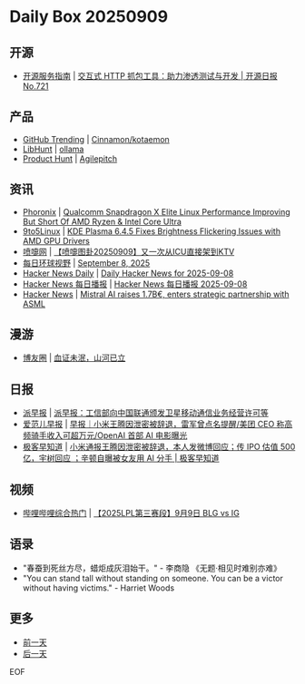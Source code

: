 # Daily Box 20250909

## 开源
- [开源服务指南](https://osguider.com/blog/) | [交互式 HTTP 抓包工具：助力渗透测试与开发 | 开源日报 No.721](https://osguider.com/blog/post/daily/daily-721/)

## 产品
- [GitHub Trending](https://github.com/trending?since=daily) | [Cinnamon/kotaemon](https://github.com/Cinnamon/kotaemon)
- [LibHunt](https://www.libhunt.com/) | [ollama](https://www.libhunt.com/r/ollama)
- [Product Hunt](https://www.producthunt.com) | [Agilepitch](https://www.producthunt.com/products/agilepitch)

## 资讯
- [Phoronix](https://www.phoronix.com/) | [Qualcomm Snapdragon X Elite Linux Performance Improving But Short Of AMD Ryzen & Intel Core Ultra](https://www.phoronix.com/review/snapdragon-x1e-september)
- [9to5Linux](https://9to5linux.com/) | [KDE Plasma 6.4.5 Fixes Brightness Flickering Issues with AMD GPU Drivers](https://9to5linux.com/kde-plasma-6-4-5-fixes-brightness-flickering-issues-with-amd-gpu-drivers)
- [喷嚏网](http://www.dapenti.com/blog/blog.asp?subjectid=70&name=xilei) | [【喷嚏图卦20250909】又一次从ICU直接架到KTV](http://www.dapenti.com/blog/more.asp?name=xilei&id=188149)
- [每日环球视野](https://idai.ly/) | [September 8, 2025](http://m.idai.ly/se/a193iG?1757289600)
- [Hacker News Daily](https://www.daemonology.net/hn-daily/) | [Daily Hacker News for 2025-09-08](https://www.daemonology.net/hn-daily/2025-09-08.html)
- [Hacker News 每日播报](https://hacker-news.agi.li/) | [Hacker News 每日播报 2025-09-08](https://hacker-news.agi.li/post/2025-09-08)
- [Hacker News](https://news.ycombinator.com/front) | [Mistral AI raises 1.7B€, enters strategic partnership with ASML](https://news.ycombinator.com/item?id=45178041)

## 漫游
- [博友圈](https://www.boyouquan.com/home) | [血证未泯，山河已立](https://www.boyouquan.com/go?from=feed&link=https%3A%2F%2Fblog.liushen.fun%2Fposts%2F886ab86a%2F)

## 日报
- [派早报](https://sspai.com/tag/%E6%B4%BE%E6%97%A9%E6%8A%A5) | [派早报：工信部向中国联通颁发卫星移动通信业务经营许可等](https://sspai.com/post/102384)
- [爱范儿早报](https://www.ifanr.com/category/ifanrnews) | [早报｜小米王腾因泄密被辞退，雷军曾点名提醒/美团 CEO 称高频骑手收入可超万元/OpenAI 首部 AI 电影曝光](https://www.ifanr.com/1637045)
- [极客早知道](https://www.geekpark.net/column/74) | [小米通报王腾因泄密被辞退，本人发微博回应；传 IPO 估值 500 亿，宇树回应 ；辛顿自曝被女友用 AI 分手 | 极客早知道](https://www.geekpark.net/news/353641)

## 视频
- [哔哩哔哩综合热门](https://www.bilibili.com/v/popular/all/) | [【2025LPL第三赛段】9月9日 BLG vs IG](https://b23.tv/BV1HqYPzJEe2)

## 语录
- "春蚕到死丝方尽，蜡炬成灰泪始干。" - 李商隐 《无题·相见时难别亦难》
- "You can stand tall without standing on someone. You can be a victor without having victims." - Harriet Woods

## 更多
- [前一天](daily-box-20250908.md)
- [后一天](daily-box-20250910.md)

EOF